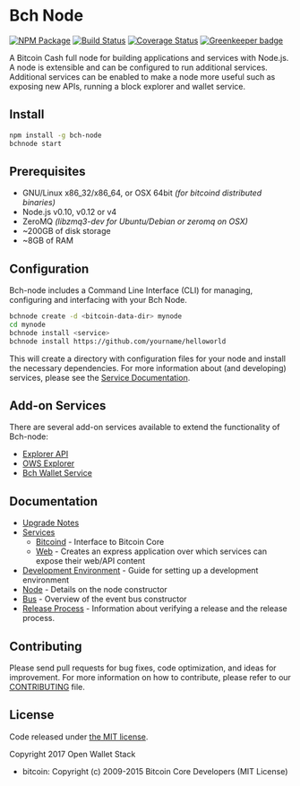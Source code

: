 Bch Node
============

[![NPM Package](https://img.shields.io/npm/v/bch-node.svg?style=flat-square)](https://www.npmjs.org/package/bch-node)
[![Build Status](https://img.shields.io/travis/owstack/bch-node.svg?branch=master&style=flat-square)](https://travis-ci.org/owstack/bch-node)
[![Coverage Status](https://img.shields.io/coveralls/owstack/bch-node.svg?style=flat-square)](https://coveralls.io/r/owstack/bch-node)
[![Greenkeeper badge](https://badges.greenkeeper.io/owstack/bch-node.svg)](https://greenkeeper.io/)

A Bitcoin Cash full node for building applications and services with Node.js. A node is extensible and can be configured to run additional services.  Additional services can be enabled to make a node more useful such as exposing new APIs, running a block explorer and wallet service.

## Install

```bash
npm install -g bch-node
bchnode start
```

## Prerequisites

- GNU/Linux x86_32/x86_64, or OSX 64bit *(for bitcoind distributed binaries)*
- Node.js v0.10, v0.12 or v4
- ZeroMQ *(libzmq3-dev for Ubuntu/Debian or zeromq on OSX)*
- ~200GB of disk storage
- ~8GB of RAM

## Configuration

Bch-node includes a Command Line Interface (CLI) for managing, configuring and interfacing with your Bch Node.

```bash
bchnode create -d <bitcoin-data-dir> mynode
cd mynode
bchnode install <service>
bchnode install https://github.com/yourname/helloworld
```

This will create a directory with configuration files for your node and install the necessary dependencies. For more information about (and developing) services, please see the [Service Documentation](docs/services.md).

## Add-on Services

There are several add-on services available to extend the functionality of Bch-node:

- [Explorer API](https://github.com/owstack/bch-explorer-api)
- [OWS Explorer](https://github.com/owstack/ows-explorer)
- [Bch Wallet Service](https://github.com/owstack/bch-wallet-service)

## Documentation

- [Upgrade Notes](docs/upgrade.md)
- [Services](docs/services.md)
  - [Bitcoind](docs/services/bitcoind.md) - Interface to Bitcoin Core
  - [Web](docs/services/web.md) - Creates an express application over which services can expose their web/API content
- [Development Environment](docs/development.md) - Guide for setting up a development environment
- [Node](docs/node.md) - Details on the node constructor
- [Bus](docs/bus.md) - Overview of the event bus constructor
- [Release Process](docs/release.md) - Information about verifying a release and the release process.

## Contributing

Please send pull requests for bug fixes, code optimization, and ideas for improvement. For more information on how to contribute, please refer to our [CONTRIBUTING](https://github.com/owstack/bch/blob/master/CONTRIBUTING.md) file.

## License

Code released under [the MIT license](https://github.com/owstack/bch-node/blob/master/LICENSE).

Copyright 2017 Open Wallet Stack

- bitcoin: Copyright (c) 2009-2015 Bitcoin Core Developers (MIT License)

